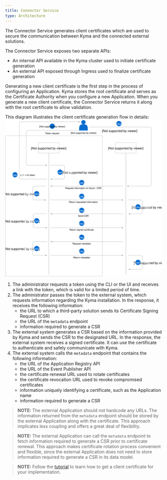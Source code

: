 ```yaml
---
title: Connector Service
type: Architecture
---
```


The Connector Service generates client certificates which are used to secure the communication between Kyma and the connected external solutions.

The Connector Service exposes two separate APIs:

- An internal API available in the Kyma cluster used to initiate certificate generation
- An external API exposed through Ingress used to finalize certificate generation

Generating a new client certificate is the first step in the process of configuring an Application. Kyma stores the root certificate and serves as the Certificate Authority when you configure a new Application. When you generate a new client certificate, the Connector Service returns it along with the root certificate to allow validation.

This diagram illustrates the client certificate generation flow in details:
![Client certificate generation operation flow](./assets/002-automatic-configuration.svg)

1. The administrator requests a token using the CLI or the UI and receives a link with the token, which is valid for a limited period of time.
2. The administrator passes the token to the external system, which requests information regarding the Kyma installation. In the response, it receives the following information:
    - the URL to which a third-party solution sends its Certificate Signing Request (CSR)
    - the URL of the `metadata` endpoint
    - information required to generate a CSR
3. The external system generates a CSR based on the information provided by Kyma and sends the CSR to the designated URL. In the response, the external system receives a signed certificate. It can use the certificate to authenticate and safely communicate with Kyma.
4. The external system calls the `metadata` endpoint that contains the following information:
    - the URL of the Application Registry API
    - the URL of the Event Publisher API
    - the certificate renewal URL used to rotate certificates
    - the certificate revocation URL used to revoke compromised certificates
    - information uniquely identifying a certificate, such as the Application name
    - information required to generate a CSR

>**NOTE:** The external Application should not hardcode any URLs. The information returned from the `metadata` endpoint should be stored by the external Application along with the certificate. This approach implicates less coupling and offers a great deal of flexibility.

>**NOTE:**  The external Application can call the `metadata` endpoint to fetch information required to generate a CSR prior to certificate renewal. This approach makes certificate rotation process convenient and flexible, since the external Application does not need to store information required to generate a CSR in its data model.

>**NOTE:** Follow the [tutorial](#tutorials-get-the-client-certificate) to learn how to get a client certificate for your implementation.
